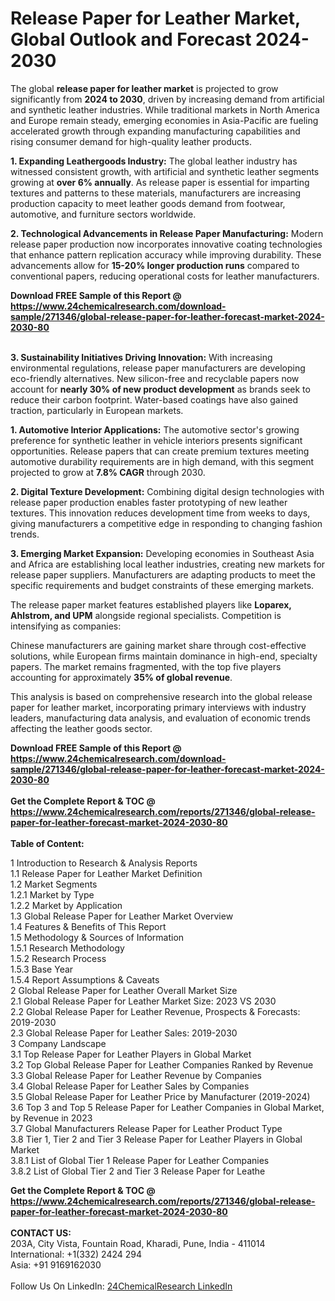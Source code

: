 <h1>Release Paper for Leather Market, Global Outlook and Forecast 2024-2030</h1><p>The global <strong>release paper for leather market</strong> is projected to grow significantly from <strong>2024 to 2030</strong>, driven by increasing demand from artificial and synthetic leather industries. While traditional markets in North America and Europe remain steady, emerging economies in Asia-Pacific are fueling accelerated growth through expanding manufacturing capabilities and rising consumer demand for high-quality leather products.</p><p><strong>1. Expanding Leathergoods Industry:</strong>
The global leather industry has witnessed consistent growth, with artificial and synthetic leather segments growing at <strong>over 6% annually</strong>. As release paper is essential for imparting textures and patterns to these materials, manufacturers are increasing production capacity to meet leather goods demand from footwear, automotive, and furniture sectors worldwide.</p><p><strong>2. Technological Advancements in Release Paper Manufacturing:</strong>
Modern release paper production now incorporates innovative coating technologies that enhance pattern replication accuracy while improving durability. These advancements allow for <strong>15-20% longer production runs</strong> compared to conventional papers, reducing operational costs for leather manufacturers.</p><div><b>Download FREE Sample of this Report @ 
            <a href="https://www.24chemicalresearch.com/download-sample/271346/global-release-paper-for-leather-forecast-market-2024-2030-80">
            https://www.24chemicalresearch.com/download-sample/271346/global-release-paper-for-leather-forecast-market-2024-2030-80</a></b></div><br><p><strong>3. Sustainability Initiatives Driving Innovation:</strong>
With increasing environmental regulations, release paper manufacturers are developing eco-friendly alternatives. New silicon-free and recyclable papers now account for <strong>nearly 30% of new product development</strong> as brands seek to reduce their carbon footprint. Water-based coatings have also gained traction, particularly in European markets.</p><p><strong>1. Automotive Interior Applications:</strong>
The automotive sector's growing preference for synthetic leather in vehicle interiors presents significant opportunities. Release papers that can create premium textures meeting automotive durability requirements are in high demand, with this segment projected to grow at <strong>7.8% CAGR</strong> through 2030.</p><p><strong>2. Digital Texture Development:</strong>
Combining digital design technologies with release paper production enables faster prototyping of new leather textures. This innovation reduces development time from weeks to days, giving manufacturers a competitive edge in responding to changing fashion trends.</p><p><strong>3. Emerging Market Expansion:</strong>
Developing economies in Southeast Asia and Africa are establishing local leather industries, creating new markets for release paper suppliers. Manufacturers are adapting products to meet the specific requirements and budget constraints of these emerging markets.</p><p>The release paper market features established players like <strong>Loparex, Ahlstrom, and UPM</strong> alongside regional specialists. Competition is intensifying as companies:</p><p>Chinese manufacturers are gaining market share through cost-effective solutions, while European firms maintain dominance in high-end, specialty papers. The market remains fragmented, with the top five players accounting for approximately <strong>35% of global revenue</strong>.</p><p>This analysis is based on comprehensive research into the global release paper for leather market, incorporating primary interviews with industry leaders, manufacturing data analysis, and evaluation of economic trends affecting the leather goods sector.</p><div><b>Download FREE Sample of this Report @ 
            <a href="https://www.24chemicalresearch.com/download-sample/271346/global-release-paper-for-leather-forecast-market-2024-2030-80">
            https://www.24chemicalresearch.com/download-sample/271346/global-release-paper-for-leather-forecast-market-2024-2030-80</a></b></div><br><div><b>Get the Complete Report & TOC @ 
            <a href="https://www.24chemicalresearch.com/reports/271346/global-release-paper-for-leather-forecast-market-2024-2030-80">
            https://www.24chemicalresearch.com/reports/271346/global-release-paper-for-leather-forecast-market-2024-2030-80</a></b></div><br>
            <b>Table of Content:</b><p>1 Introduction to Research & Analysis Reports<br />
    1.1 Release Paper for Leather Market Definition<br />
    1.2 Market Segments<br />
        1.2.1 Market by Type<br />
        1.2.2 Market by Application<br />
    1.3 Global Release Paper for Leather Market Overview<br />
    1.4 Features & Benefits of This Report<br />
    1.5 Methodology & Sources of Information<br />
        1.5.1 Research Methodology<br />
        1.5.2 Research Process<br />
        1.5.3 Base Year<br />
        1.5.4 Report Assumptions & Caveats<br />
2 Global Release Paper for Leather Overall Market Size<br />
    2.1 Global Release Paper for Leather Market Size: 2023 VS 2030<br />
    2.2 Global Release Paper for Leather Revenue, Prospects & Forecasts: 2019-2030<br />
    2.3 Global Release Paper for Leather Sales: 2019-2030<br />
3 Company Landscape<br />
    3.1 Top Release Paper for Leather Players in Global Market<br />
    3.2 Top Global Release Paper for Leather Companies Ranked by Revenue<br />
    3.3 Global Release Paper for Leather Revenue by Companies<br />
    3.4 Global Release Paper for Leather Sales by Companies<br />
    3.5 Global Release Paper for Leather Price by Manufacturer (2019-2024)<br />
    3.6 Top 3 and Top 5 Release Paper for Leather Companies in Global Market, by Revenue in 2023<br />
    3.7 Global Manufacturers Release Paper for Leather Product Type<br />
    3.8 Tier 1, Tier 2 and Tier 3 Release Paper for Leather Players in Global Market<br />
        3.8.1 List of Global Tier 1 Release Paper for Leather Companies<br />
        3.8.2 List of Global Tier 2 and Tier 3 Release Paper for Leathe</p><div><b>Get the Complete Report & TOC @ 
            <a href="https://www.24chemicalresearch.com/reports/271346/global-release-paper-for-leather-forecast-market-2024-2030-80">
            https://www.24chemicalresearch.com/reports/271346/global-release-paper-for-leather-forecast-market-2024-2030-80</a></b></div><br><b>CONTACT US:</b><br>
            203A, City Vista, Fountain Road, Kharadi, Pune, India - 411014<br>
            International: +1(332) 2424 294<br>
            Asia: +91 9169162030 <br><br>
            Follow Us On LinkedIn: <a href="https://www.linkedin.com/company/24chemicalresearch/">24ChemicalResearch LinkedIn</a>